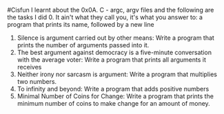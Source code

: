 #Cisfun 
I learnt about the 0x0A. C - argc, argv files and the following are the tasks I did
0. It ain't what they call you, it's what you answer to:  a program that prints its name, followed by a new line
1. Silence is argument carried out by other means: Write a program that prints the number of arguments passed into it.
2. The best argument against democracy is a five-minute conversation with the average voter: Write a program that prints all arguments it receives
3. Neither irony nor sarcasm is argument: Write a program that multiplies two numbers.
4. To infinity and beyond: Write a program that adds positive numbers
5. Minimal Number of Coins for Change: Write a program that prints the minimum number of coins to make change for an amount of money.

